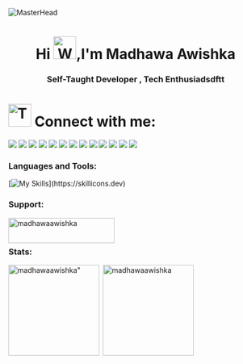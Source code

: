 ![MasterHead](https://user-images.githubusercontent.com/74038190/225813708-98b745f2-7d22-48cf-9150-083f1b00d6c9.gif)
<h1 align="center">Hi <img src="https://raw.githubusercontent.com/Tarikul-Islam-Anik/Animated-Fluent-Emojis/master/Emojis/Hand%20gestures/Waving%20Hand.png" alt="Waving Hand" width="45" height="45" />,I'm Madhawa Awishka</h1>
<h3 align="center">Self-Taught Developer , Tech Enthusiadsdftt</h3>



# <img src="https://raw.githubusercontent.com/Tarikul-Islam-Anik/Animated-Fluent-Emojis/master/Emojis/People/Technologist.png" alt="Technologist" width="45" height="45" /> Connect with me:

<p align="left">
<a href="https://madhawaawishka.vercel.app/" target="_blank"><img src="https://img.shields.io/badge/website-000000?style=for-the-badge&logo=About.me&logoColor=white" target="_blank"></a>
  <a href="https://www.linkedin.com/in/madhawaawishka" target="_blank"><img src="https://img.shields.io/badge/LinkedIn-0077B5?style=for-the-badge&logo=linkedin&logoColor=white" target="_blank"></a>
<a href="https://medium.com/@madhawaawishka" target="_blank"><img src="https://img.shields.io/badge/Medium-12100E?style=for-the-badge&logo=medium&logoColor=white" target="_blank"></a>
<a href="https://twitter.com/MadhawaAwishka" target="_blank"><img src="https://img.shields.io/badge/Twitter-1DA1F2?style=for-the-badge&logo=twitter&logoColor=white" target="_blank"></a>
<a href="https://github.com/madhawaawishka99" target="_blank"><img src="https://img.shields.io/badge/GitHub-100000?style=for-the-badge&logo=github&logoColor=white" target="_blank"></a>
<a href="mailto:madhawaawishka@gmail.com" target="_blank"><img src="https://img.shields.io/badge/Gmail-D14836?style=for-the-badge&logo=gmail&logoColor=white" target="_blank"></a>
<a href="https://hashnode.com/@madhawaawishka" target="_blank"><img src="https://img.shields.io/badge/Hashnode-2962FF?style=for-the-badge&logo=hashnode&logoColor=white" target="_blank"></a>
<a href="https://dev.to/madhawaawishka" target="_blank"><img src="https://img.shields.io/badge/dev.to-0A0A0A?style=for-the-badge&logo=devdotto&logoColor=white" target="_blank"></a>
<a href="https://www.hackerrank.com/madhawaawishka"" target="_blank"><img src="https://img.shields.io/badge/-Hackerrank-2EC866?style=for-the-badge&logo=HackerRank&logoColor=white" target="_blank"></a>
<a href="https://stackoverflow.com/users/23519573/madhawa-awishka" target="_blank"><img src="https://img.shields.io/badge/Stack_Overflow-FE7A16?style=for-the-badge&logo=stack-overflow&logoColor=white" target="_blank"></a>
<a href="https://www.leetcode.com/madhawaawishka" target="_blank"><img src="https://img.shields.io/badge/-LeetCode-FFA116?style=for-the-badge&logo=LeetCode&logoColor=black" target="_blank"></a>
<a href="https://www.youtube.com/@madhawaawishka" target="_blank"><img src="https://img.shields.io/badge/YouTube-FF0000?style=for-the-badge&logo=youtube&logoColor=white" target="_blank"></a>
<a href="https://www.codewars.com/users/madhawaawishka" target="_blank"><img src="https://img.shields.io/badge/Codewars-B1361E?style=for-the-badge&logo=Codewars&logoColor=white" target="_blank"></a>



<h3 align="left">Languages and Tools:</h3>

[![My Skills](https://skillicons.dev/icons?i=aws,gcp,azure,react,vue,androidstudio,angular,bootstrap,c,cpp,css,dart,eclipse,figma,latex,firebase,flutter,git,heroku,html,idea,gradle,htmx,java,js,r,react,jquery,replit,sqlite,stackoverflow,wordpress,kotlin,linux,mongodb,mysql,netlify,nextjs,nodejs,npm,octave,php,pnpm,postman,powershell,py,react,ts,ubuntu,visualstudio,vscode,vite,devto,discord,github,gmail,apple,windows,)](https://skillicons.dev)


  

<h3 align="left">Support:</h3>
<p><a href="https://www.buymeacoffee.com/madhawaawishka"> <img align="left" src="https://cdn.buymeacoffee.com/buttons/v2/default-yellow.png" height="50" width="210" alt="madhawaawishka" /></a></p><br><br>

<h3 align="left">Stats:</h3>
<img align="left" height="180em" src="https://github-readme-stats.vercel.app/api/top-langs/?username=madhawaawishka&layout=compact&theme=dark" alt=madhawaawishka" />

<p>&nbsp;<img align="center" height="180em" src="https://github-readme-stats.vercel.app/api?username=madhawaawishka&show_icons=true&locale=en&theme=radical" alt="madhawaawishka" /></p>

